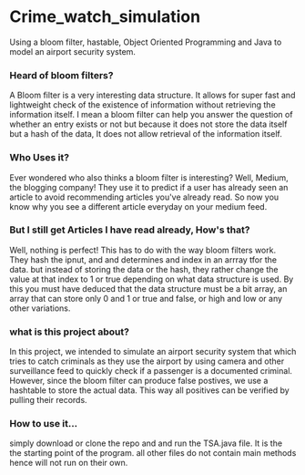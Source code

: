 # Crime_watch_simulation

Using a bloom filter, hastable, Object Oriented Programming and Java to model an airport security system.

### Heard of bloom filters? 

A Bloom filter is a very interesting data structure. It allows for super fast and lightweight check of the existence of information without retrieving the information itself. 
I mean a bloom filter can help you answer the question of whether an entry exists or not but because it does not store the data itself but a hash of the data, It does not allow retrieval of the information itself. 

### Who Uses it? 
Ever wondered who also thinks a bloom filter is interesting? Well, Medium, the blogging company! They use it to predict if a user has already seen an article to avoid recommending articles you've already read.
So now you know why you see a different article everyday on your medium feed.

### But I still get Articles I have read already, How's that?
Well, nothing is perfect! This has to do with the way bloom filters work. They hash the ipnut, and and determines and index in an arrray tfor the data. but instead of storing the data or the hash, they rather change the value at that index to 1 or true depending on what data structure  is used. By this you must have deduced that the data structure must be a bit array, an array that can store only 0 and 1 or true and false, or high and low or any other variations.

### what is this project about?
In this project, we intended to simulate an airport security system that which tries to catch criminals as they use the airport by using camera and other surveillance feed to quickly check if a passenger is a documented criminal. However, since the bloom filter can produce false postives, we use a hashtable to store the actual data. This way all positives can be verified by pulling their records.

### How to use it...
simply download or clone the repo and and run the TSA.java file. It is the the starting point of the program. all other files do not contain main methods hence will not run on their own.
